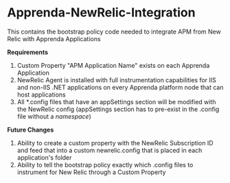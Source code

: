 Apprenda-NewRelic-Integration
=============================

This contains the bootstrap policy code needed to integrate APM from New Relic with Apprenda Applications

**Requirements**
1. Custom Property "APM Application Name" exists on each Apprenda Application
2. NewRelic Agent is installed with full instrumentation capabilities for IIS and non-IIS .NET applications on every Apprenda platform node that can host applications
3. All *.config files that have an appSettings section will be modified with the NewRelic config (appSettings section has to pre-exist in the .config file without a *namespace*)

**Future Changes**
1. Ability to create a custom property with the NewRelic Subscription ID and feed that into a custom newrelic.config that is placed in each application's folder
2. Ability to tell the bootstrap policy exactly which .config files to instrument for New Relic through a Custom Property
